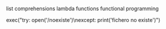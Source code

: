 list comprehensions
lambda functions
functional programming

exec("try: open('/noexiste')\nexcept: print('fichero no existe')")
